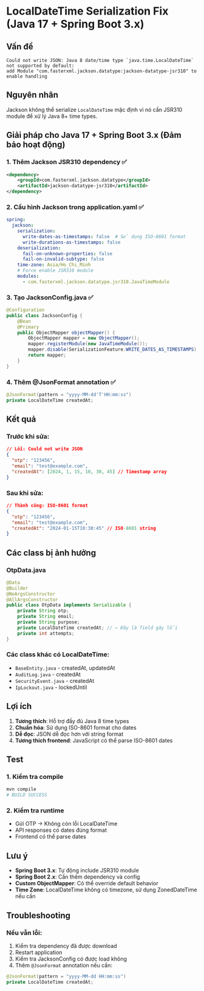 # LocalDateTime Serialization Fix (Java 17 + Spring Boot 3.x)

## Vấn đề
```
Could not write JSON: Java 8 date/time type `java.time.LocalDateTime` not supported by default: 
add Module "com.fasterxml.jackson.datatype:jackson-datatype-jsr310" to enable handling
```

## Nguyên nhân
Jackson không thể serialize `LocalDateTime` mặc định vì nó cần JSR310 module để xử lý Java 8+ time types.

## Giải pháp cho Java 17 + Spring Boot 3.x (Đảm bảo hoạt động)

### 1. **Thêm Jackson JSR310 dependency** ✅
```xml
<dependency>
    <groupId>com.fasterxml.jackson.datatype</groupId>
    <artifactId>jackson-datatype-jsr310</artifactId>
</dependency>
```

### 2. **Cấu hình Jackson trong application.yaml** ✅
```yaml
spring:
  jackson:
    serialization:
      write-dates-as-timestamps: false  # Sử dụng ISO-8601 format
      write-durations-as-timestamps: false
    deserialization:
      fail-on-unknown-properties: false
      fail-on-invalid-subtype: false
    time-zone: Asia/Ho_Chi_Minh
    # Force enable JSR310 module
    modules:
      - com.fasterxml.jackson.datatype.jsr310.JavaTimeModule
```

### 3. **Tạo JacksonConfig.java** ✅
```java
@Configuration
public class JacksonConfig {
    @Bean
    @Primary
    public ObjectMapper objectMapper() {
        ObjectMapper mapper = new ObjectMapper();
        mapper.registerModule(new JavaTimeModule());
        mapper.disable(SerializationFeature.WRITE_DATES_AS_TIMESTAMPS);
        return mapper;
    }
}
```

### 4. **Thêm @JsonFormat annotation** ✅
```java
@JsonFormat(pattern = "yyyy-MM-dd'T'HH:mm:ss")
private LocalDateTime createdAt;
```

## Kết quả

### Trước khi sửa:
```json
// Lỗi: Could not write JSON
{
  "otp": "123456",
  "email": "test@example.com",
  "createdAt": [2024, 1, 15, 10, 30, 45] // Timestamp array
}
```

### Sau khi sửa:
```json
// Thành công: ISO-8601 format
{
  "otp": "123456",
  "email": "test@example.com",
  "createdAt": "2024-01-15T10:30:45" // ISO-8601 string
}
```

## Các class bị ảnh hưởng

### OtpData.java
```java
@Data
@Builder
@NoArgsConstructor
@AllArgsConstructor
public class OtpData implements Serializable {
    private String otp;
    private String email;
    private String purpose;
    private LocalDateTime createdAt; // ← Đây là field gây lỗi
    private int attempts;
}
```

### Các class khác có LocalDateTime:
- `BaseEntity.java` - createdAt, updatedAt
- `AuditLog.java` - createdAt
- `SecurityEvent.java` - createdAt
- `IpLockout.java` - lockedUntil

## Lợi ích

1. **Tương thích**: Hỗ trợ đầy đủ Java 8 time types
2. **Chuẩn hóa**: Sử dụng ISO-8601 format cho dates
3. **Dễ đọc**: JSON dễ đọc hơn với string format
4. **Tương thích frontend**: JavaScript có thể parse ISO-8601 dates

## Test

### 1. **Kiểm tra compile**
```bash
mvn compile
# BUILD SUCCESS
```

### 2. **Kiểm tra runtime**
- Gửi OTP → Không còn lỗi LocalDateTime
- API responses có dates đúng format
- Frontend có thể parse dates

## Lưu ý

- **Spring Boot 3.x**: Tự động include JSR310 module
- **Spring Boot 2.x**: Cần thêm dependency và config
- **Custom ObjectMapper**: Có thể override default behavior
- **Time Zone**: LocalDateTime không có timezone, sử dụng ZonedDateTime nếu cần

## Troubleshooting

### Nếu vẫn lỗi:
1. Kiểm tra dependency đã được download
2. Restart application
3. Kiểm tra JacksonConfig có được load không
4. Thêm `@JsonFormat` annotation nếu cần:

```java
@JsonFormat(pattern = "yyyy-MM-dd HH:mm:ss")
private LocalDateTime createdAt;
```
